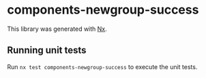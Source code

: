 # components-newgroup-success

This library was generated with [Nx](https://nx.dev).

## Running unit tests

Run `nx test components-newgroup-success` to execute the unit tests.
